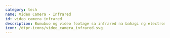 ```yaml
---
category: tech
name: Video Camera - Infrared
id: video_camera_infrared
description: Bumubuo ng video footage sa infrared na bahagi ng electromagnetic spectrum.
icon: /dtpr-icons/video_camera_infrared.svg
---
```

